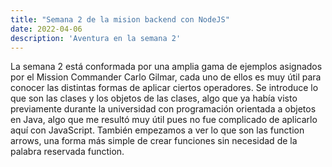 ```yaml
---
title: "Semana 2 de la mision backend con NodeJS"
date: 2022-04-06
description: 'Aventura en la semana 2'
---
```


La semana 2 está conformada por una amplia gama de ejemplos asignados por el Mission Commander Carlo Gilmar, cada uno de ellos es muy útil para conocer las distintas formas
de aplicar ciertos operadores. Se introduce lo que son las clases y los objetos de las clases, algo que ya había visto previamente durante la universidad con programación
orientada a objetos en Java, algo que me resultó muy útil pues no fue complicado de aplicarlo aquí con JavaScript. También empezamos a ver lo que son las function arrows,
una forma más simple de crear funciones sin necesidad de la palabra reservada function. 
